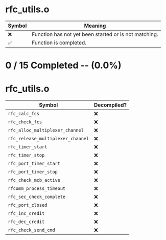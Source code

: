 # rfc_utils.o
| Symbol | Meaning 
| ------------- | ------------- 
| :x: | Function has not yet been started or is not matching. 
| :white_check_mark: | Function is completed. 


# 0 / 15 Completed -- (0.0%)
# rfc_utils.o
| Symbol | Decompiled? |
| ------------- | ------------- |
| `rfc_calc_fcs` | :x: |
| `rfc_check_fcs` | :x: |
| `rfc_alloc_multiplexer_channel` | :x: |
| `rfc_release_multiplexer_channel` | :x: |
| `rfc_timer_start` | :x: |
| `rfc_timer_stop` | :x: |
| `rfc_port_timer_start` | :x: |
| `rfc_port_timer_stop` | :x: |
| `rfc_check_mcb_active` | :x: |
| `rfcomm_process_timeout` | :x: |
| `rfc_sec_check_complete` | :x: |
| `rfc_port_closed` | :x: |
| `rfc_inc_credit` | :x: |
| `rfc_dec_credit` | :x: |
| `rfc_check_send_cmd` | :x: |
